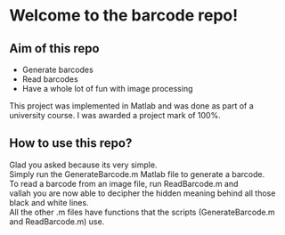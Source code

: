 # Welcome to the barcode repo!

## Aim of this repo
* Generate barcodes
* Read barcodes
* Have a whole lot of fun with image processing

This project was implemented in Matlab and was done as part of a university course.
I was awarded a project mark of 100%.


## How to use this repo?
Glad you asked because its very simple. </br>
Simply run the GenerateBarcode.m Matlab file to generate a barcode. </br>
To read a barcode from an image file, run ReadBarcode.m and </br>
vallah you are now able to decipher the hidden meaning behind all those black and white lines. </br>
All the other .m files have functions that the scripts (GenerateBarcode.m and ReadBarcode.m) use. </br>
